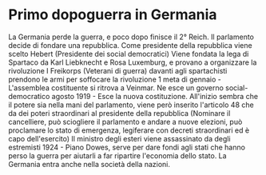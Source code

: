 # Primo dopoguerra in Germania
La Germania perde la guerra, e poco dopo finisce il 2° Reich.
Il parlamento decide di fondare una repubblica. Come presidente della repubblica viene scelto Hebert (Presidente dei social democratici)
Viene fondata la lega di Spartaco da Karl Liebknecht e Rosa Luxemburg, e provano a organizzare la rivoluzione
I Freikorps (Veterani di guerra) davanti agli spartachisti prendono le armi per soffocare la rivoluzione
1 meta di gennaio - L'assemblea costituente si ritrova a Veinmar. Ne esce un governo social-democratico
agosto 1919 - Esce la nuova costituzione. All'inizio sembra che il potere sia nella mani del parlamento, viene però inserito l'articolo 48 che da dei poteri straordinari al presidente della repubblica (Nominare il cancelliere, può sciogliere il parlamento e andare a nuove elezioni, può proclamare lo stato di emergenza, legiferare con decreti straordinari ed è capo dell'esercito)
Il ministro degli esteri viene assassinato da degli estremisti
1924 - Piano Dowes, serve per dare fondi agli stati che hanno perso la guerra per aiutarli a far ripartire l'economia dello stato. La Germania entra anche nella società della nazioni.
